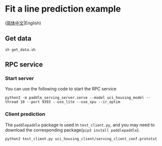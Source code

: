 # Fit a line prediction example

([简体中文](./README_CN.md)|English)

## Get data

```shell
sh get_data.sh
```

## RPC service

### Start server
You can use the following code to start the RPC service 
```shell
python3 -m paddle_serving_server.serve --model uci_housing_model --thread 10 --port 9393 --use_lite --use_xpu --ir_optim
```

### Client prediction

The `paddlepaddle` package is used in `test_client.py`, and you may need to download the corresponding package(`pip3 install paddlepaddle`).

``` shell
python3 test_client.py uci_housing_client/serving_client_conf.prototxt
```
